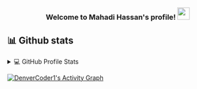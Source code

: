 <h3 align="center">
  Welcome to Mahadi Hassan's profile!
  <img src="https://media.giphy.com/media/hvRJCLFzcasrR4ia7z/giphy.gif" width="28">
</h3>


<!--
**itsmahadi007/itsmahadi007** is a ✨ _special_ ✨ repository because its `README.md` (this file) appears on your GitHub profile.

Here are some ideas to get you started:

- 🔭 I’m currently working on ...
- 🌱 I’m currently learning ...
- 👯 I’m looking to collaborate on ...
- 🤔 I’m looking for help with ...
- 💬 Ask me about ...
- 📫 How to reach me: ...
- 😄 Pronouns: ...
- ⚡ Fun fact: ...
-->

## 📊 Github stats

<!-- https://github.com/itsmahadi007/github-readme-stats -->
<details> 
  <summary>💻 GitHub Profile Stats</summary>
  <br/>
    <a href="https://github.com/itsmahadi007/github-readme-stats"><img alt="itsmahadi007's Github Stats" src="https://itsmahadi007-github-readme-stats.vercel.app/api/?username=itsmahadi007&show_icons=true&count_private=true&theme=react&hide_border=true&bg_color=1F222E&title_color=F85D7F&icon_color=F8D866" height="192px"/></a>
  <a href="https://github.com/itsmahadi007/github-readme-stats"><img alt="itsmahadi007's Top Languages" src="https://github-readme-stats.vercel.app/api/top-langs/?username=itsmahadi007&langs_count=8&layout=compact&theme=react&hide_border=true&bg_color=1F222E&title_color=F85D7F&icon_color=F8D866&hide=Jupyter%20Notebook" height="192px"/></a>
  <br/>
  <b>Note:</b> Top languages is only a metric of the languages my public code consists of and doesn't reflect experience or skill level.
</details>


<!-- https://github.com/itsmahadi007/github-readme-activity-graph -->
<a href="https://github.com/itsmahadi007/github-readme-activity-graph"><img alt="DenverCoder1's Activity Graph" src="https://denvercoder1-activity-graph.herokuapp.com/graph/?username=itsmahadi007&bg_color=1F222E&color=F8D866&line=F85D7F&point=FFFFFF&hide_border=true" /></a>
